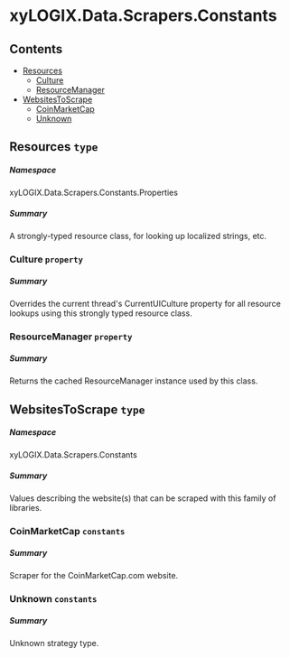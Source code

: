 <a name='assembly'></a>
# xyLOGIX.Data.Scrapers.Constants

## Contents

- [Resources](#T-xyLOGIX-Data-Scrapers-Constants-Properties-Resources 'xyLOGIX.Data.Scrapers.Constants.Properties.Resources')
  - [Culture](#P-xyLOGIX-Data-Scrapers-Constants-Properties-Resources-Culture 'xyLOGIX.Data.Scrapers.Constants.Properties.Resources.Culture')
  - [ResourceManager](#P-xyLOGIX-Data-Scrapers-Constants-Properties-Resources-ResourceManager 'xyLOGIX.Data.Scrapers.Constants.Properties.Resources.ResourceManager')
- [WebsitesToScrape](#T-xyLOGIX-Data-Scrapers-Constants-WebsitesToScrape 'xyLOGIX.Data.Scrapers.Constants.WebsitesToScrape')
  - [CoinMarketCap](#F-xyLOGIX-Data-Scrapers-Constants-WebsitesToScrape-CoinMarketCap 'xyLOGIX.Data.Scrapers.Constants.WebsitesToScrape.CoinMarketCap')
  - [Unknown](#F-xyLOGIX-Data-Scrapers-Constants-WebsitesToScrape-Unknown 'xyLOGIX.Data.Scrapers.Constants.WebsitesToScrape.Unknown')

<a name='T-xyLOGIX-Data-Scrapers-Constants-Properties-Resources'></a>
## Resources `type`

##### Namespace

xyLOGIX.Data.Scrapers.Constants.Properties

##### Summary

A strongly-typed resource class, for looking up localized strings, etc.

<a name='P-xyLOGIX-Data-Scrapers-Constants-Properties-Resources-Culture'></a>
### Culture `property`

##### Summary

Overrides the current thread's CurrentUICulture property for all resource lookups using this strongly typed resource class.

<a name='P-xyLOGIX-Data-Scrapers-Constants-Properties-Resources-ResourceManager'></a>
### ResourceManager `property`

##### Summary

Returns the cached ResourceManager instance used by this class.

<a name='T-xyLOGIX-Data-Scrapers-Constants-WebsitesToScrape'></a>
## WebsitesToScrape `type`

##### Namespace

xyLOGIX.Data.Scrapers.Constants

##### Summary

Values describing the website(s) that can be scraped with this family of libraries.

<a name='F-xyLOGIX-Data-Scrapers-Constants-WebsitesToScrape-CoinMarketCap'></a>
### CoinMarketCap `constants`

##### Summary

Scraper for the CoinMarketCap.com website.

<a name='F-xyLOGIX-Data-Scrapers-Constants-WebsitesToScrape-Unknown'></a>
### Unknown `constants`

##### Summary

Unknown strategy type.
